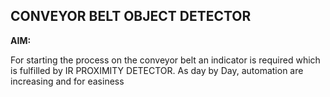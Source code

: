 
## CONVEYOR BELT OBJECT DETECTOR


**AIM:**

For starting the process on the conveyor belt an indicator is required which is fulfilled by IR PROXIMITY DETECTOR. As day by Day, automation are increasing and for easiness
